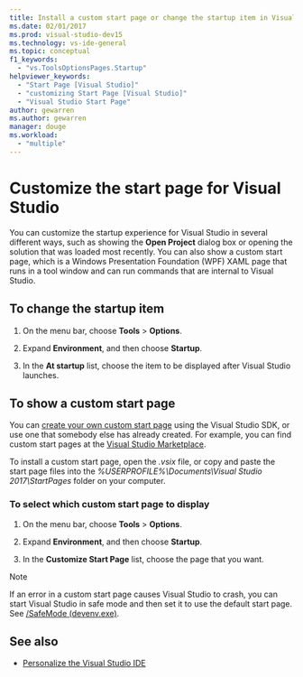 ```yaml
---
title: Install a custom start page or change the startup item in Visual Studio
ms.date: 02/01/2017
ms.prod: visual-studio-dev15
ms.technology: vs-ide-general
ms.topic: conceptual
f1_keywords:
  - "vs.ToolsOptionsPages.Startup"
helpviewer_keywords:
  - "Start Page [Visual Studio]"
  - "customizing Start Page [Visual Studio]"
  - "Visual Studio Start Page"
author: gewarren
ms.author: gewarren
manager: douge
ms.workload:
  - "multiple"
---
```

# Customize the start page for Visual Studio

You can customize the startup experience for Visual Studio in several different ways, such as showing the **Open Project** dialog box or opening the solution that was loaded most recently. You can also show a custom start page, which is a Windows Presentation Foundation (WPF) XAML page that runs in a tool window and can run commands that are internal to Visual Studio.

## To change the startup item

1. On the menu bar, choose **Tools** > **Options**.

1. Expand **Environment**, and then choose **Startup**.

1. In the **At startup** list, choose the item to be displayed after Visual Studio launches.

## To show a custom start page

You can [create your own custom start page](../extensibility/creating-a-custom-start-page.md) using the Visual Studio SDK, or use one that somebody else has already created. For example, you can find custom start pages at the [Visual Studio Marketplace](https://marketplace.visualstudio.com/search?target=VS&category=Tools&vsVersion=&subCategory=Start%20Pages&sortBy=Downloads).

To install a custom start page, open the *.vsix* file, or copy and paste the start page files into the *%USERPROFILE%\Documents\Visual Studio 2017\StartPages* folder on your computer.

### To select which custom start page to display

1. On the menu bar, choose **Tools** > **Options**.

1. Expand **Environment**, and then choose **Startup**.

1. In the **Customize Start Page** list, choose the page that you want.

> [!NOTE]
> If an error in a custom start page causes Visual Studio to crash, you can start Visual Studio in safe mode and then set it to use the default start page. See [/SafeMode (devenv.exe)](../ide/reference/safemode-devenv-exe.md).

## See also

- [Personalize the Visual Studio IDE](../ide/personalizing-the-visual-studio-ide.md)